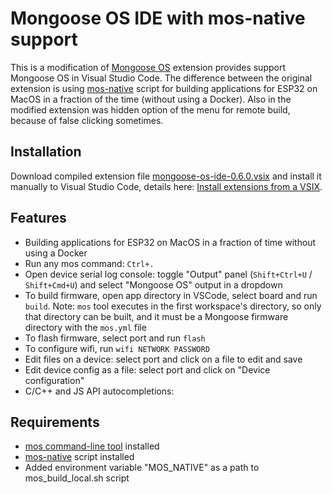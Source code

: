 # Mongoose OS IDE with mos-native support

This is a modification of [Mongoose OS](https://mongoose-os.com) extension provides support Mongoose OS in Visual Studio Code. The difference between the original extension is using [mos-native](https://github.com/stopthatcow/mos-native) script for building applications for ESP32 on MacOS in a fraction of the time (without using a Docker). Also in the modified extension was hidden option of the menu for remote build, because of false clicking sometimes.

## Installation

Download compiled extension file [mongoose-os-ide-0.6.0.vsix](https://github.com/kotelnikov/mongoose-os-ide-native/blob/master/mongoose-os-ide-native-0.6.0.vsix) and install it manually to Visual Studio Code, details here: [Install extensions from a VSIX](https://code.visualstudio.com/docs/editor/extension-marketplace#_install-from-a-vsix).

## Features

- Building applications for ESP32 on MacOS in a fraction of time without using a Docker
- Run any mos command: `Ctrl+.`
- Open device serial log console: toggle "Output" panel
  (`Shift+Ctrl+U` / `Shift+Cmd+U`)
  and select "Mongoose OS" output in a dropdown
- To build firmware, open app directory in VSCode, select board and run `build`.
  Note: `mos` tool executes in the first workspace's directory, so only that
  directory can be built, and it must be a Mongoose firmware directory with
  the `mos.yml` file
- To flash firmware, select port and run `flash`
- To configure wifi, run `wifi NETWORK PASSWORD`
- Edit files on a device: select port and click on a file to edit and save
- Edit device config as a file: select port and click on "Device configuration"
- C/C++ and JS API autocompletions:

## Requirements

* [mos command-line tool](https://mongoose-os.com/docs/) installed
* [mos-native](https://github.com/stopthatcow/mos-native) script installed
* Added environment variable "MOS_NATIVE" as a path to mos_build_local.sh script
